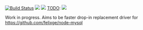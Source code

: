 [![Build Status](https://secure.travis-ci.org/sidorares/node-mysql2.png)](http://travis-ci.org/sidorares/node-mysql2) [![](https://badge.fury.io/js/mysql2.png)](https://npmjs.org/package/mysql2) [![](https://gemnasium.com/sidorares/node-mysql2.png)](https://gemnasium.com/npms/mysql2) [TODO](https://github.com/cainus/node-coveralls): [![](https://coveralls.io/repos/sidorares/node-mysql2/badge.png)](https://coveralls.io/r/sidorares/node-mysql2)

Work in progress.
Aims to be faster drop-in replacement driver for https://github.com/felixge/node-mysql

